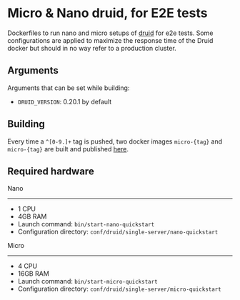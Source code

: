 Micro & Nano druid, for E2E tests
=======================================

Dockerfiles to run nano and micro setups of [druid](https://github.com/apache/druid) for e2e tests. Some configurations are applied to maximize the response time of the Druid docker but should in no way refer to a production cluster.

Arguments
---------

Arguments that can be set while building:
- `DRUID_VERSION`: 0.20.1 by default

Building
--------

Every time a `^[0-9.]+` tag is pushed, two docker images `micro-{tag}` and `micro-{tag}` are built and published [here](https://hub.docker.com/repository/docker/wiremind/mino-druid).


Required hardware
------------------

Nano
*********

* 1 CPU
* 4GB RAM
* Launch command: `bin/start-nano-quickstart`
* Configuration directory: `conf/druid/single-server/nano-quickstart`


Micro
*********

* 4 CPU
* 16GB RAM
* Launch command: `bin/start-micro-quickstart`
* Configuration directory: `conf/druid/single-server/micro-quickstart`
